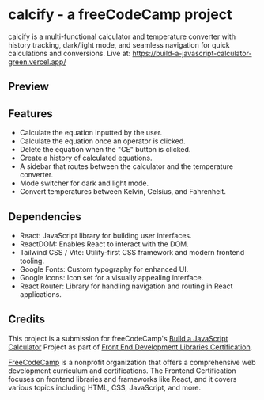# calcify - a freeCodeCamp project

calcify is a multi-functional calculator and temperature converter with history tracking, dark/light mode, and seamless navigation for quick calculations and conversions. Live at: https://build-a-javascript-calculator-green.vercel.app/

## Preview

## Features

- Calculate the equation inputted by the user.
- Calculate the equation once an operator is clicked.
- Delete the equation when the "CE" button is clicked.
- Create a history of calculated equations.
- A sidebar that routes between the calculator and the temperature converter.
- Mode switcher for dark and light mode.
- Convert temperatures between Kelvin, Celsius, and Fahrenheit.

## Dependencies

- React: JavaScript library for building user interfaces.
- ReactDOM: Enables React to interact with the DOM.
- Tailwind CSS / Vite: Utility-first CSS framework and modern frontend tooling.
- Google Fonts: Custom typography for enhanced UI.
- Google Icons: Icon set for a visually appealing interface.
- React Router: Library for handling navigation and routing in React applications.

## Credits

This project is a submission for freeCodeCamp's [Build a JavaScript Calculator](https://www.freecodecamp.org/learn/front-end-development-libraries/front-end-development-libraries-projects/build-a-javascript-calculator) Project as part of [Front End Development Libraries Certification](https://www.freecodecamp.org/learn/front-end-development-libraries/).

[FreeCodeCamp](https://www.freecodecamp.org/) is a nonprofit organization that offers a comprehensive web development curriculum and certifications. The Frontend Certification focuses on frontend libraries and frameworks like React, and it covers various topics including HTML, CSS, JavaScript, and more.
